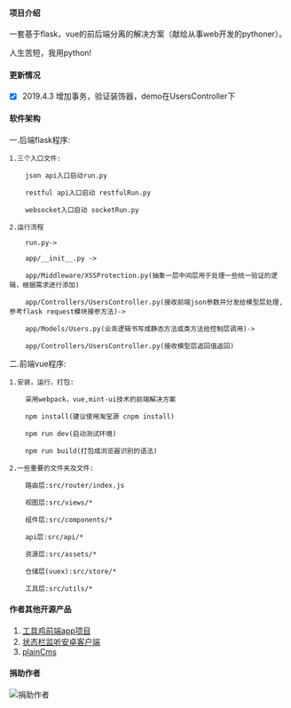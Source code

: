 <!--
 * @Author: hua
 * @Date: 2018-08-30 10:52:11
 * @LastEditors: hua
 * @LastEditTime: 2019-05-21 09:36:10
 -->
#### 项目介绍
一套基于flask，vue的前后端分离的解决方案（献给从事web开发的pythoner）。

人生苦短，我用python!

#### 更新情况
- [x] 2019.4.3 增加事务，验证装饰器，demo在UsersController下

#### 软件架构
一.后端flask程序:

	1.三个入口文件:

		json api入口启动run.py

		restful api入口启动 restfulRun.py

		websocket入口启动 socketRun.py	
	
	2.运行流程

		run.py->

		app/__init__.py ->

		app/Middleware/XSSProtection.py(抽象一层中间层用于处理一些统一验证的逻辑，根据需求进行添加)

		app/Controllers/UsersController.py(接收前端json参数并分发给模型层处理,参考flask request模块接参方法)->

		app/Models/Users.py(业务逻辑书写成静态方法或类方法给控制层调用)->

		app/Controllers/UsersController.py(接收模型层返回值返回)


二.前端vue程序:

	1.安装，运行，打包:

		采用webpack，vue,mint-ui技术的前端解决方案

		npm install(建议使用淘宝源 cnpm install)

		npm run dev(启动测试环境)

		npm run build(打包成浏览器识别的语法)

	2.一些重要的文件夹及文件:

		路由层:src/router/index.js

		视图层:src/views/*

		组件层:src/components/*

		api层:src/api/*

		资源层:src/assets/*

		仓储层(vuex):src/store/*

		工具层:src/utils/*

#### 作者其他开源产品
1. <a href="https://gitee.com/huashiyuting/tool_chicken" target="_blank">工具鸡前端app项目</a>
2. <a href="https://gitee.com/huashiyuting/status_bar_monitor" target="_blank">状态栏监听安卓客户端 </a>
3. <a href="https://gitee.com/huashiyuting/plainCms" target="_blank">plainCms</a>
#### 捐助作者
![捐助作者](https://images.gitee.com/uploads/images/2019/0124/105407_661d1190_1588193.png "mm_facetoface_collect_qrcode_1548297043215.png")	

